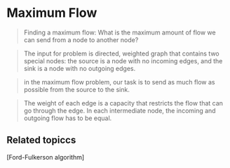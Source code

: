 # Maximum Flow
> Finding a maximum flow: What is the maximum amount of flow we can send from a node to another node?

> The input for problem is directed, weighted graph that contains two special nodes: the $\text{source}$ is a node with no incoming edges, and the $\text{sink}$ is a node with no outgoing edges.

> in the maximum flow problem, our task is to send as much flow as possible from the source to the sink.

> The weight of each edge is a capacity that restricts the flow that can go through the edge.
> In each intermediate node, the incoming and outgoing flow has to be equal.

## Related topiccs
[Ford-Fulkerson algorithm]
